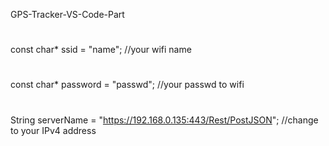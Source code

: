 GPS-Tracker-VS-Code-Part
#

const char* ssid = "name";         //your wifi name
#
const char* password = "passwd";  //your passwd to wifi
#
String serverName = "https://192.168.0.135:443/Rest/PostJSON";  //change to your IPv4 address
